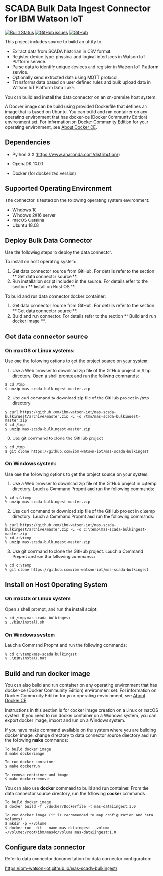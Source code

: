 # SCADA Bulk Data Ingest Connector for IBM Watson IoT

[![Build Status](https://travis-ci.com/ibm-watson-iot/mas-scada-bulkingest.svg?branch=master)](https://travis-ci.com/ibm-watson-iot/mas-scada-bulkingest)
[![GitHub issues](https://img.shields.io/github/issues/ibm-watson-iot/mas-scada-bulkingest.svg)](https://github.com/ibm-watson-iot/mas-scada-bulkingest/issues)
[![GitHub](https://img.shields.io/github/license/ibm-watson-iot/mas-scada-bulkingest.svg)](https://github.com/ibm-watson-iot/mas-scada-bulkingest/blob/master/LICENSE)

This project includes source to build an utility to:

* Extract data from SCADA historian in CSV format.
* Register device type, physical and logical interfaces in Watson IoT Platform service.
* Parse data to identify unique devices and register in Watson IoT Platform service.
* Optionally send extracted data using MQTT protocol.
* Transforms data based on user defined rules and bulk upload data in Watson IoT Platform Data Lake.

You can build and install the data connector on an on-premise host system.
 
A Docker image can be build using provided Dockerfile that defines an image that is based on Ubuntu.
You can build and run container on any operating environment that has docker-ce
(Docker Community Edition) environment set.  For information on Docker Community
Edition for your operating environment, see [About Docker CE](https://docs.docker.com/install/). 


## Dependencies

* Python 3.X (https://www.anaconda.com/distribution/)

* OpenJDK 13.0.1
* Docker (for dockerized version)


## Supported Operating Environment

The connector is tested on the following operating system environment:

- Windows 10
- Windows 2016 server
- macOS Catalina
- Ubuntu 18.08


## Deploy Bulk Data Connector

Use the following steps to deploy the data connector.

To install on host operating system:
1. Get data connector source from GitHub. For details refer to the section ** Get data connector source **.
2. Run installation script included in the source. For details refer to the section ** Install on Host OS **.

To build and run data connector docker container:
1. Get data connector source from GitHub. For details refer to the section ** Get data connector source **.
2. Build and run connector. For details refer to the section ** Build and run docker image **.



## Get data connector source

### On macOS or Linux systems:

Use one the following options to get the project source on your system:

1. Use a Web browser to download zip file of the GitHub project in /tmp directory. Open a shell prompt and run the follwing commands:
```
$ cd /tmp
$ unzip mas-scada-bulkingest-master.zip
```
2. Use curl command to download zip file of the GitHub project in /tmp directory
```
$ curl https://github.com/ibm-watson-iot/mas-scada-bulkingest/archive/master.zip -L -o /tmp/mas-scada-bulkingest-master.zip
$ cd /tmp
$ unzip mas-scada-bulkingest-master.zip
```
3. Use git command to clone the GitHub project
```
$ cd /tmp
$ git clone https://github.com/ibm-watson-iot/mas-scada-bulkingest
```

### On Windows system:

Use one the following options to get the project source on your system:

1. Use a Web browser to download zip file of the GitHub project in c:\temp directory. Lauch a Command Propmt and run the following commands:
```
% cd c:\temp
% unzip mas-scada-bulkingest-master.zip
```
2. Use curl command to download zip file of the GitHub project in c:\temp directory. Lauch a Command Propmt and run the following commands:
```
% curl https://github.com/ibm-watson-iot/mas-scada-bulkingest/archive/master.zip -L -o c:\temp\mas-scada-bulkingest-master.zip
% cd c:\temp
% unzip mas-scada-bulkingest-master.zip
```
3. Use git command to clone the GitHub project. Lauch a Command Propmt and run the following commands:
```
% cd c:\temp 
% git clone https://github.com/ibm-watson-iot/mas-scada-bulkingest
```


## Install on Host Operating System

### On macOS or Linux system

Open a shell prompt, and run the install script:
```
$ cd /tmp/mas-scada-bulkingest
$ ./bin/install.sh
```

### On Windows system

Lauch a Command Propmt and run the following commands:
```
% cd c:\temp\mas-scada-bulkingest
% .\bin\install.bat
```


## Build and run docker image

You can also build and run container on any operating environment that has docker-ce
(Docker Community Edition) environment set.  For information on Docker Community
Edition for your operating environment, see [About Docker CE](https://docs.docker.com/install/).

Instructions in this section is for docker image creation on a Linux or macOS system. If you need to run 
docker container on a Widnows system, you can export docker image,  import and run on a Windows system.

If you have make command available on the system where you are building docker image, change directory to data connector source directory and run the following **make** commands:
```
To build docker image
$ make dockerimage

To run docker container
$ make dockerrun

To remove container and image
$ make dockerreemove
```

You can also use **docker** command to build and run container. From the data connector source directory, run the following **docker** commands:
```
To build docker image
$ docker build -f ./docker/Dockerfile -t mas-dataiingest:1.0

To run docker image (it is recommended to map configuration and data volumns)
$ mkdir -p ~/volume
$ docker run -dit --name mas-dataingest --volume ~/volume:/root/ibm/masdc/volume mas-dataiingest:1.0
```


## Configure data connector

Refer to data connector documentation for data connector configuration:

https://ibm-watson-iot.github.io/mas-scada-bulkingest/


